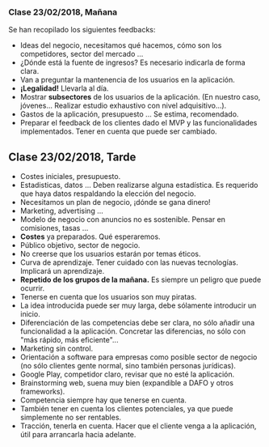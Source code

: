 ### Clase 23/02/2018, Mañana

Se han recopilado los siguientes feedbacks:

* Ideas del negocio, necesitamos qué hacemos, cómo son los competidores, sector del mercado ...
* ¿Dónde está la fuente de ingresos? Es necesario indicarla de forma clara.
* Van a preguntar la mantenencia de los usuarios en la aplicación.
* **¡Legalidad!** Llevarla al día.
* Mostrar **subsectores** de los usuarios de la aplicación. (En nuestro caso, jóvenes... Realizar estudio exhaustivo con nivel adquisitivo...).
* Gastos de la aplicación, presupuesto ... Se estima, recomendado.
* Preparar el feedback de los clientes dado el MVP y las funcionalidades implementados. Tener en cuenta que puede ser cambiado.

## Clase 23/02/2018, Tarde

* Costes iniciales, presupuesto.
* Estadisticas, datos ... Deben realizarse alguna estadística. Es requerido que haya datos respaldando la elección del negocio.
* Necesitamos un plan de negocio, ¡dónde se gana dinero!
* Marketing, advertising ...
* Modelo de negocio con anuncios no es sostenible. Pensar en comisiones, tasas ...
* **Costes** ya preparados. Qué esperaremos. 
* Público objetivo, sector de negocio.
* No creerse que los usuarios estarán por temas éticos.
* Curva de aprendizaje. Tener cuidado con las nuevas tecnologías. Implicará un aprendizaje.
* **Repetido de los grupos de la mañana.** Es siempre un peligro que puede ocurrir.
* Tenerse en cuenta que los usuarios son muy piratas.
* La idea introducida puede ser muy larga, debe sólamente introducir un inicio.
* Diferenciación de las competencias debe ser clara, no sólo añadir una funcionalidad a la aplicación. Concretar las diferencias, no sólo con "más rápido, más eficiente"...
* Marketing sin control.
* Orientación a software para empresas como posible sector de negocio (no sólo clientes gente normal, sino también personas jurídicas).
* Google Play, competidor claro, revisar que no esté la aplicación.
* Brainstorming web, suena muy bien (expandible a DAFO y otros frameworks).
* Competencia siempre hay que tenerse en cuenta.
* También tener en cuenta los clientes potenciales, ya que puede simplemente no ser rentables.
* Tracción, tenerla en cuenta. Hacer que el cliente venga a la aplicación, útil para arrancarla hacia adelante.